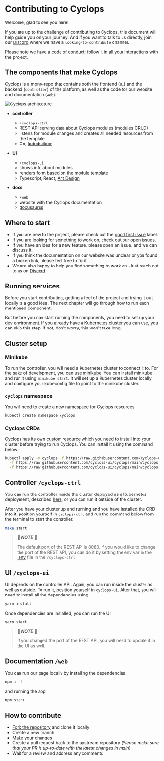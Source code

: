 # Contributing to Cyclops

Welcome, glad to see you here!

If you are up to the challenge of contributing to Cyclops, this document will help guide you on your journey. And if you want to talk to us directly, join our [Discord](https://discord.com/invite/8ErnK3qDb3) where we have a `looking-to-contribute` channel.

Please note we have a [code of conduct](./CODE_OF_CONDUCT.md); follow it in all your interactions with the project.

## The components that make Cyclops

Cyclops is a mono-repo that contains both the frontend (`UI`) and the backend (`controller`) of the platform, as well as the code for our website and documentation (`web`).

![Cyclops architecture](./web/static/img/cyclops-arch.png)

- **controller**

  - `/cyclops-ctrl`
  - REST API serving data about Cyclops modules (modules CRUD)
  - listens for module changes and creates all needed resources from the template
  - Go, [kubebuilder](https://book.kubebuilder.io/)

- **UI**

  - `/cyclops-ui`
  - shows info about modules
  - renders form based on the module template
  - Typescript, React, [Ant Design](https://ant.design/)

- **docs**

  - `/web`
  - website with the Cyclops documentation
  - [docusaurus](https://docusaurus.io/)

## Where to start

- If you are new to the project, please check out the [good first issue](https://github.com/cyclops-ui/cyclops/issues?q=is:open+is:issue+label:%22good+first+issue%22) label.
- If you are looking for something to work on, check out our open issues.
- If you have an idea for a new feature, please open an issue, and we can discuss it.
- If you think the documentation on our website was unclear or you found a broken link, please feel free to fix it
- We are also happy to help you find something to work on. Just reach out to us on [Discord](https://discord.com/invite/8ErnK3qDb3).

## Running services

Before you start contributing, getting a feel of the project and trying it out locally is a good idea. The next chapter will go through how to run each mentioned component.

But before you can start running the components, you need to set up your dev environment. If you already have a Kubernetes cluster you can use, you can skip this step. If not, don't worry, this won't take long.

## Cluster setup

### **Minikube**

To run the controller, you will need a Kubernetes cluster to connect it to. For the sake of development, you can use [minikube](https://minikube.sigs.k8s.io/docs/).
You can install minikube and run it using `minikube start`. It will set up a Kubernetes cluster locally and configure your kubeconfig file to point to the minikube cluster.

### `cyclops` namespace

You will need to create a new namespace for Cyclops resources
```zsh
kubectl create namespace cyclops
```

### Cyclops CRDs

Cyclops has its own [custom resource](https://kubernetes.io/docs/concepts/extend-kubernetes/api-extension/custom-resources/) which you need to install into your cluster before trying to run Cyclops.
You can install it using the command below:

```zsh
kubectl apply -n cyclops -f https://raw.githubusercontent.com/cyclops-ui/cyclops/main/cyclops-ctrl/config/crd/bases/cyclops-ui.com_modules.yaml \
  -f https://raw.githubusercontent.com/cyclops-ui/cyclops/main/cyclops-ctrl/config/crd/bases/cyclops-ui.com_templateauthrules.yaml \
  -f https://raw.githubusercontent.com/cyclops-ui/cyclops/main/cyclops-ctrl/config/crd/bases/cyclops-ui.com_templatestores.yaml
```

## **Controller** `/cyclops-ctrl`

You can run the controller inside the cluster deployed as a Kubernetes deployment, described [here](https://github.com/cyclops-ui/cyclops/blob/a4d21a48648e79fe27e51600f5489ae0d36175a7/install/cyclops-install.yaml#L259),
or you can run it outside of the cluster.

After you have your cluster up and running and you have installed the CRD into it, position yourself in `cyclops-ctrl` and run the command below from the terminal to start the controller.

```zsh
make start
```

> 📌 **_NOTE_** 📌
>
> The default port of the REST API is 8080. If you would like to change the port of the REST API, you can do it by setting the env var in the [.env](https://github.com/cyclops-ui/cyclops/blob/main/cyclops-ctrl/.env) file in the `/cyclops-ctrl`


## **UI** `/cyclops-ui`

UI depends on the controller API. Again, you can run inside the cluster as well as outside. To run it, position yourself
in `cyclops-ui`. After that, you will need to install all the dependencies using

```zsh
yarn install
```

Once dependencies are installed, you can run the UI

```zsh
yarn start
```

> 📌 **_NOTE_** 📌
>
> If you changed the port of the REST API, you will need to update it in the UI as well.

## **Documentation** `/web`

You can run our page locally by installing the dependencies

```zsh
npm i -f
```

and running the app

```zsh
npm start
```

## How to contribute

- [Fork the repository](https://github.com/cyclops-ui/cyclops/fork) and clone it locally
- Create a new branch
- Make your changes
- Create a pull request back to the upstream repository (_Please make sure that your PR is up-to-date with the latest changes in main_)
- Wait for a review and address any comments
